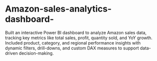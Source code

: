 # Amazon-sales-analytics-dashboard-
Built an interactive Power BI dashboard to analyze Amazon sales data, tracking key metrics like total sales, profit, quantity sold, and YoY growth. Included product, category, and regional performance insights with dynamic filters, drill-downs, and custom DAX measures to support data-driven decision-making.
